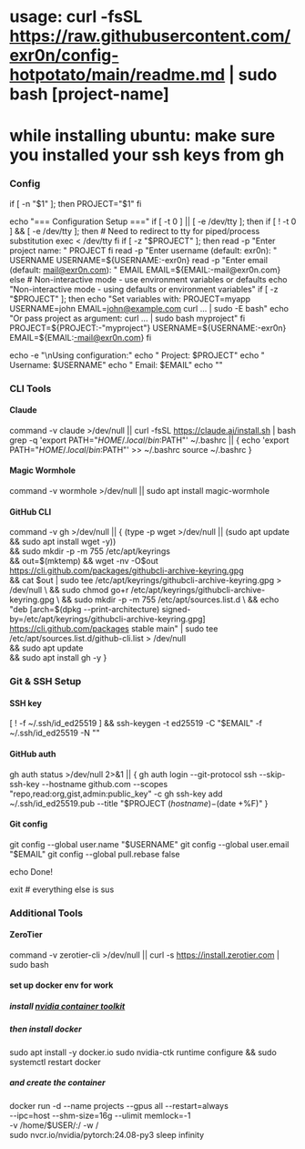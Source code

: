 # usage: curl -fsSL https://raw.githubusercontent.com/exr0n/config-hotpotato/main/readme.md | sudo bash [project-name]

# while installing ubuntu: make sure you installed your ssh keys from gh

### Config
if [ -n "$1" ]; then
    PROJECT="$1"
fi

echo "=== Configuration Setup ==="
if [ -t 0 ] || [ -e /dev/tty ]; then
    if [ ! -t 0 ] && [ -e /dev/tty ]; then
        # Need to redirect to tty for piped/process substitution
        exec < /dev/tty
    fi
    if [ -z "$PROJECT" ]; then
        read -p "Enter project name: " PROJECT
    fi
    read -p "Enter username (default: exr0n): " USERNAME
    USERNAME=${USERNAME:-exr0n}
    read -p "Enter email (default: mail@exr0n.com): " EMAIL
    EMAIL=${EMAIL:-mail@exr0n.com}
else
    # Non-interactive mode - use environment variables or defaults
    echo "Non-interactive mode - using defaults or environment variables"
    if [ -z "$PROJECT" ]; then
        echo "Set variables with: PROJECT=myapp USERNAME=john EMAIL=john@example.com curl ... | sudo -E bash"
        echo "Or pass project as argument: curl ... | sudo bash myproject"
    fi
    PROJECT=${PROJECT:-"myproject"}
    USERNAME=${USERNAME:-exr0n}
    EMAIL=${EMAIL:-mail@exr0n.com}
fi

echo -e "\nUsing configuration:"
echo "  Project: $PROJECT"
echo "  Username: $USERNAME"
echo "  Email: $EMAIL"
echo ""

### CLI Tools
#### Claude 
command -v claude >/dev/null || curl -fsSL https://claude.ai/install.sh | bash
grep -q 'export PATH="$HOME/.local/bin:$PATH"' ~/.bashrc || { 
    echo 'export PATH="$HOME/.local/bin:$PATH"' >> ~/.bashrc
    source ~/.bashrc
}

#### Magic Wormhole
command -v wormhole >/dev/null || sudo apt install magic-wormhole

#### GitHub CLI
command -v gh >/dev/null || {
    (type -p wget >/dev/null || (sudo apt update && sudo apt install wget -y)) \
    && sudo mkdir -p -m 755 /etc/apt/keyrings \
    && out=$(mktemp) && wget -nv -O$out https://cli.github.com/packages/githubcli-archive-keyring.gpg \
    && cat $out | sudo tee /etc/apt/keyrings/githubcli-archive-keyring.gpg > /dev/null \
    && sudo chmod go+r /etc/apt/keyrings/githubcli-archive-keyring.gpg \
    && sudo mkdir -p -m 755 /etc/apt/sources.list.d \
    && echo "deb [arch=$(dpkg --print-architecture) signed-by=/etc/apt/keyrings/githubcli-archive-keyring.gpg] https://cli.github.com/packages stable main" | sudo tee /etc/apt/sources.list.d/github-cli.list > /dev/null \
    && sudo apt update \
    && sudo apt install gh -y
}

### Git & SSH Setup
#### SSH key
[ ! -f ~/.ssh/id_ed25519 ] && ssh-keygen -t ed25519 -C "$EMAIL" -f ~/.ssh/id_ed25519 -N ""

#### GitHub auth
gh auth status >/dev/null 2>&1 || {
    gh auth login --git-protocol ssh --skip-ssh-key --hostname github.com --scopes "repo,read:org,gist,admin:public_key" -c
    gh ssh-key add ~/.ssh/id_ed25519.pub --title "$PROJECT $(hostname)-$(date +%F)"
}

#### Git config
git config --global user.name "$USERNAME"
git config --global user.email "$EMAIL"
git config --global pull.rebase false

echo Done!

exit # everything else is sus 

### Additional Tools
#### ZeroTier
command -v zerotier-cli >/dev/null || curl -s https://install.zerotier.com | sudo bash

#### set up docker env for work
##### install [nvidia container toolkit](https://docs.nvidia.com/datacenter/cloud-native/container-toolkit/latest/install-guide.html#linux-distributions)

##### then install docker 
sudo apt install -y docker.io
sudo nvidia-ctk runtime configure && sudo systemctl restart docker

##### and create the container
docker run -d --name projects --gpus all --restart=always \
  --ipc=host --shm-size=16g --ulimit memlock=-1 \
  -v /home/$USER/:/ -w / \
  sudo nvcr.io/nvidia/pytorch:24.08-py3 sleep infinity